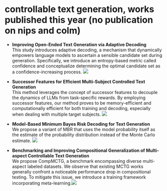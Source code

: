 # controllable text generation, works published this year (no publication on nips and colm)

- **Improving Open-Ended Text Generation via Adaptive Decoding**  
 This study introduces adaptive decoding, a mechanism that dynamically empowers language models to ascertain a sensible candidate set during generation. Specifically, we introduce an entropy-based metric called confidence and conceptualize determining the optimal candidate set as a confidence-increasing process. ![](https://img.shields.io/badge/ICML-orange)
  
- **Successor Features for Efficient Multi-Subject Controlled Text Generation**  
 This method leverages the concept of successor features to decouple the dynamics of LLMs from task-specific rewards. By employing successor features, our method proves to be memory-efficient and computationally efficient for both training and decoding, especially when dealing with multiple target subjects. ![](https://img.shields.io/badge/ICML-orange)
  
- **Model-Based Minimum Bayes Risk Decoding for Text Generation**  
  We propose a variant of MBR that uses the model probability itself as the estimate of the probability distribution instead of the Monte Carlo estimate. ![](https://img.shields.io/badge/ICML-orange)

- **Benchmarking and Improving Compositional Generalization of Multi-aspect Controllable Text Generation**  
  We propose CompMCTG, a benchmark encompassing diverse multi-aspect labeled datasets. We observe that existing MCTG works generally confront a noticeable performance drop in compositional testing. To mitigate this issue, we introduce a training framework incorporating meta-learning.![](https://img.shields.io/badge/ACL-orange)
  
